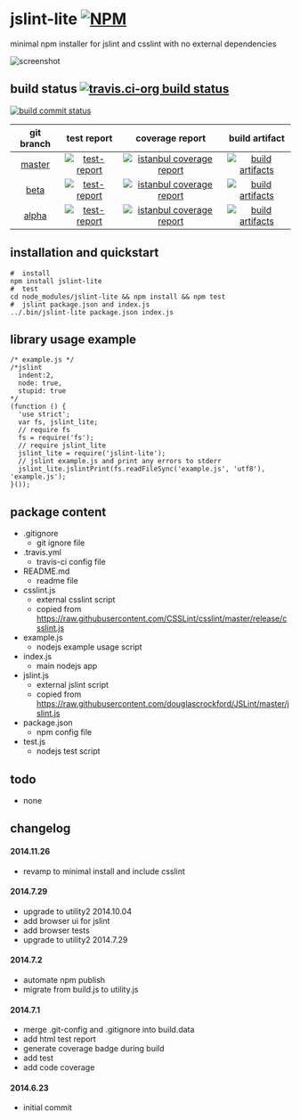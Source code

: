 jslint-lite [![NPM](https://img.shields.io/npm/v/jslint-lite.svg?style=flat-square)](https://www.npmjs.org/package/jslint-lite)
===========
minimal npm installer for jslint and csslint with no external dependencies



![screenshot](https://kaizhu256.github.io/node-jslint-lite/screenshot.png)



## build status [![travis.ci-org build status](https://api.travis-ci.org/kaizhu256/node-jslint-lite.svg)](https://travis-ci.org/kaizhu256/node-jslint-lite)

[![build commit status](https://kaizhu256.github.io/node-jslint-lite/build.badge.svg)](https://travis-ci.org/kaizhu256/node-jslint-lite)

 git branch | test report | coverage report | build artifact
:----------:|:-----------:|:---------------:|:--------------:
[master](https://github.com/kaizhu256/node-jslint-lite/tree/master) | [![test-report](https://kaizhu256.github.io/node-jslint-lite/build.travis-ci.org/master/test-report.badge.svg)](https://kaizhu256.github.io/node-jslint-lite/build.travis-ci.org/master/test-report.html) | [![istanbul coverage report](https://kaizhu256.github.io/node-jslint-lite/build.travis-ci.org/master/coverage-report.badge.svg)](https://kaizhu256.github.io/node-jslint-lite/build.travis-ci.org/master/coverage-report.html/node-jslint-lite/index.html) | [![build artifacts](https://kaizhu256.github.io/node-jslint-lite/glyphicons_144_folder_open.png)](https://github.com/kaizhu256/node-jslint-lite/tree/gh-pages/build.travis-ci.org/master)
[beta](https://github.com/kaizhu256/node-jslint-lite/tree/beta) | [![test-report](https://kaizhu256.github.io/node-jslint-lite/build.travis-ci.org/beta/test-report.badge.svg)](https://kaizhu256.github.io/node-jslint-lite/build.travis-ci.org/beta/test-report.html) | [![istanbul coverage report](https://kaizhu256.github.io/node-jslint-lite/build.travis-ci.org/beta/coverage-report.badge.svg)](https://kaizhu256.github.io/node-jslint-lite/build.travis-ci.org/beta/coverage-report.html/node-jslint-lite/index.html) | [![build artifacts](https://kaizhu256.github.io/node-jslint-lite/glyphicons_144_folder_open.png)](https://github.com/kaizhu256/node-jslint-lite/tree/gh-pages/build.travis-ci.org/beta)
[alpha](https://github.com/kaizhu256/node-jslint-lite/tree/alpha) | [![test-report](https://kaizhu256.github.io/node-jslint-lite/build.travis-ci.org/alpha/test-report.badge.svg)](https://kaizhu256.github.io/node-jslint-lite/build.travis-ci.org/alpha/test-report.html) | [![istanbul coverage report](https://kaizhu256.github.io/node-jslint-lite/build.travis-ci.org/alpha/coverage-report.badge.svg)](https://kaizhu256.github.io/node-jslint-lite/build.travis-ci.org/alpha/coverage-report.html/node-jslint-lite/index.html) | [![build artifacts](https://kaizhu256.github.io/node-jslint-lite/glyphicons_144_folder_open.png)](https://github.com/kaizhu256/node-jslint-lite/tree/gh-pages/build.travis-ci.org/alpha)



## installation and quickstart
```
#  install
npm install jslint-lite
#  test
cd node_modules/jslint-lite && npm install && npm test
#  jslint package.json and index.js
../.bin/jslint-lite package.json index.js
```



## library usage example
```
/* example.js */
/*jslint
  indent:2,
  node: true,
  stupid: true
*/
(function () {
  'use strict';
  var fs, jslint_lite;
  // require fs
  fs = require('fs');
  // require jslint_lite
  jslint_lite = require('jslint-lite');
  // jslint example.js and print any errors to stderr
  jslint_lite.jslintPrint(fs.readFileSync('example.js', 'utf8'), 'example.js');
}());
```



## package content
- .gitignore
  - git ignore file
- .travis.yml
  - travis-ci config file
- README.md
  - readme file
- csslint.js
  - external csslint script
  - copied from https://raw.githubusercontent.com/CSSLint/csslint/master/release/csslint.js
- example.js
  - nodejs example usage script
- index.js
  - main nodejs app
- jslint.js
  - external jslint script
  - copied from https://raw.githubusercontent.com/douglascrockford/JSLint/master/jslint.js
- package.json
  - npm config file
- test.js
  - nodejs test script



## todo
- none



## changelog
#### 2014.11.26
- revamp to minimal install and include csslint

#### 2014.7.29
- upgrade to utility2 2014.10.04
- add browser ui for jslint
- add browser tests
- upgrade to utility2 2014.7.29

#### 2014.7.2
- automate npm publish
- migrate from build.js to utility.js

#### 2014.7.1
- merge .git-config and .gitignore into build.data
- add html test report
- generate coverage badge during build
- add test
- add code coverage

#### 2014.6.23
- initial commit

